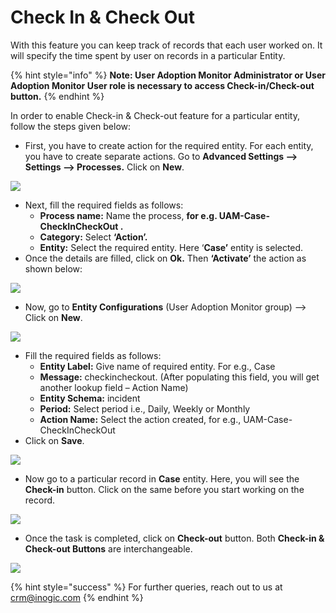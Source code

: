 # Check In & Check Out

With this feature you can keep track of records that each user worked on. It will specify the time spent by user on records in a particular Entity.&#x20;

{% hint style="info" %}
**Note: User Adoption Monitor Administrator or User Adoption Monitor User role is necessary to access Check-in/Check-out button.**
{% endhint %}

In order to enable Check-in & Check-out feature for a particular entity, follow the steps given below:

* First, you have to create action for the required entity. For each entity, you have to create separate actions. Go to **Advanced Settings --> Settings --> Processes.** Click on **New**.

![](../../../.gitbook/assets/Checkin\_1.png)

* Next, fill the required fields as follows:
  * **Process name:** Name the process, **for e.g. UAM-Case-CheckInCheckOut .**
  * **Category:** Select **‘Action’.**&#x20;
  * **Entity:** Select the required entity. Here ‘**Case’** entity is selected.
* Once the details are filled, click on **Ok.** Then **‘Activate’** the action as shown below:

![](../../../.gitbook/assets/Checkin\_2.png)

* Now, go to **Entity Configurations** (User Adoption Monitor group) --> Click on **New**.

![](../../../.gitbook/assets/Checkin\_3.png)

* Fill the required fields as follows:
  * **Entity Label:** Give name of required entity. For e.g., Case&#x20;
  * **Message:** checkincheckout. (After populating this field, you will get another lookup field – Action Name)
  * **Entity Schema:** incident&#x20;
  * **Period:** Select period i.e., Daily, Weekly or Monthly&#x20;
  * **Action Name:** Select the action created, for e.g., UAM-Case-CheckInCheckOut
* Click on **Save**.

![](../../../.gitbook/assets/Checkin\_4.png)

* Now go to a particular record in **Case** entity. Here, you will see the **Check-in** button. Click on the same before you start working on the record.

![](../../../.gitbook/assets/Checkin\_5.png)

* Once the task is completed, click on **Check-out** button. Both **Check-in & Check-out Buttons** are interchangeable.

![](../../../.gitbook/assets/Checkin\_6.png)

{% hint style="success" %}
For further queries, reach out to us at [crm@inogic.com](mailto:crm@inogic.com)
{% endhint %}
